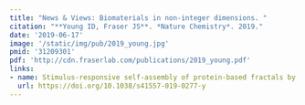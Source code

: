 ```yaml
---
title: "News & Views: Biomaterials in non-integer dimensions. "
citation: "**Young ID, Fraser JS**. *Nature Chemistry*. 2019."
date: '2019-06-17'
image: '/static/img/pub/2019_young.jpg'
pmid: '31209301'
pdf: 'http://cdn.fraserlab.com/publications/2019_young.pdf'
links:
- name: Stimulus-responsive self-assembly of protein-based fractals by computational design
  url: https://doi.org/10.1038/s41557-019-0277-y
---
```

